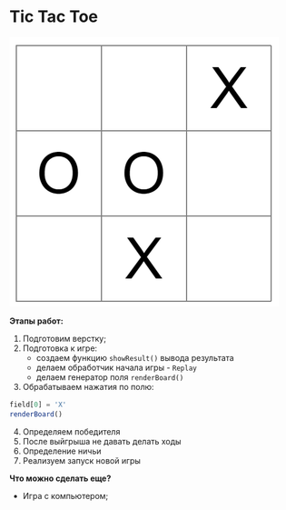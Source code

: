 # Tic Tac Toe

![tic-tac-toe](ttt.png)

**Этапы работ:**
1. Подготовим верстку;
2. Подготовка к игре:
   - создаем функцию `showResult()` вывода результата
   - делаем обработчик начала игры - `Replay`
   - делаем генератор поля `renderBoard()`
3. Обрабатываем нажатия по полю:
```js
field[0] = 'X'
renderBoard()
```
4. Определяем победителя
5. После выйгрыша не давать делать ходы
6. Определение ничьи
7. Реализуем запуск новой игры

**Что можно сделать еще?**
- Игра с компьютером;